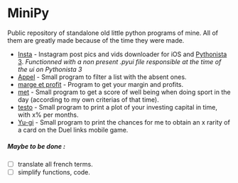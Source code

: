 # MiniPy
Public repository of standalone old little python programs of mine. All of them are greatly made because of the time they were made.   

- [Insta](./Insta.py) - Instagram post pics and vids downloader for iOS and [Pythonista 3](http://omz-software.com/pythonista/). 
*Functionned with a non present .pyui file responsible at the time of the ui on Pythonista 3*
- [Appel](./Appel.py) - Small program to filter a list with the absent ones.
- [marge et profit](./marge_et_profit.py) - Program to get your margin and profits.
- [met](./met.py) - Small program to get a score of well being when doing sport in the day (according to my own criterias of that time).
- [testo](./testo.py) - Small program to print a plot of your investing capital in time, with x% per months.
- [Yu-gi](./Yu-gi.py) - Small program to print the chances for me to obtain an x rarity of a card on the Duel links mobile game.


##### Maybe to be done :
- [ ] translate all french terms.
- [ ] simplify functions, code.
